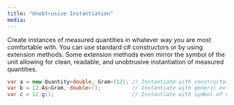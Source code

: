 ```yaml
---
title: "Unobtrusive Instantiation"
media:
---
```

Create instances of measured quantities in whatever way you are most comfortable with. You can use standard c# constructors or by using extension methods. Some extension methods even mirror the symbol of the unit allowing for clean, readable, and unobtrusive instantiation of measured quantities.
```cs
var a = new Quantity<double, Gram>(12); // Instantiate with constructor
var b = 12.As<Gram, double>();          // Instantiate with generic extension method
var c = 12.g();                         // Instantiate with symbol of unit extension method
```